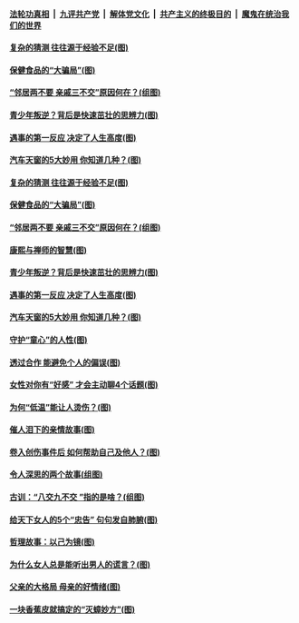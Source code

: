 

####  [法轮功真相](../../../../basic/blob/master/README.md?t=04092103) &nbsp;|&nbsp; [九评共产党](../../../../9ping.md/blob/master/README.md?t=04092103) &nbsp;|&nbsp; [解体党文化](../../../../jtdwh.md/blob/master/README.md?t=04092103)  &nbsp;|&nbsp; [共产主义的终极目的](../../../../gczydzjmd.md/blob/master/README.md?t=04092103) &nbsp;|&nbsp; [魔鬼在统治我们的世界](../../../../mgztzwmdsj.md/blob/master/README.md?t=04092103) 

#### [复杂的猜测 往往源于经验不足(图)](../pages/p8/968221.md?t=04092103) 

#### [保健食品的“大骗局”(图)](../pages/p8/968179.md?t=04092103) 

#### [“邻居两不要 亲戚三不交”原因何在？(组图)](../pages/p8/968136.md?t=04092103) 

#### [青少年叛逆？背后是快速茁壮的思辨力(图)](../pages/p8/968117.md?t=04092103) 

#### [遇事的第一反应 决定了人生高度(图)](../pages/p8/968109.md?t=04092103) 

#### [汽车天窗的5大妙用 你知道几种？(图)](../pages/p8/968072.md?t=04092103) 

#### [复杂的猜测 往往源于经验不足(图)](../pages/p8/968221.md?t=04092103) 

#### [保健食品的“大骗局”(图)](../pages/p8/968179.md?t=04092103) 

#### [“邻居两不要 亲戚三不交”原因何在？(组图)](../pages/p8/968136.md?t=04092103) 

#### [康熙与禅师的智慧(图)](../pages/p8/967968.md?t=04092103) 

#### [青少年叛逆？背后是快速茁壮的思辨力(图)](../pages/p8/968117.md?t=04092103) 

#### [遇事的第一反应 决定了人生高度(图)](../pages/p8/968109.md?t=04092103) 

#### [汽车天窗的5大妙用 你知道几种？(图)](../pages/p8/968072.md?t=04092103) 

#### [守护“童心”的人性(图)](../pages/p8/967253.md?t=04092103) 

#### [透过合作 能避免个人的偏误(图)](../pages/p8/968010.md?t=04092103) 

#### [女性对你有“好感” 才会主动聊4个话题(图)](../pages/p8/968003.md?t=04092103) 

#### [为何“低温”能让人烫伤？(图)](../pages/p8/967929.md?t=04092103) 

#### [催人泪下的亲情故事(图)](../pages/p8/966761.md?t=04092103) 

#### [卷入创伤事件后 如何帮助自己及他人？(图)](../pages/p8/967927.md?t=04092103) 

#### [令人深思的两个故事(组图)](../pages/p8/967484.md?t=04092103) 

#### [古训：“八交九不交 ”指的是啥？(组图)](../pages/p8/967808.md?t=04092103) 

#### [给天下女人的5个“忠告” 句句发自肺腑(图)](../pages/p8/967806.md?t=04092103) 

#### [哲理故事：以己为镜(图)](../pages/p8/967268.md?t=04092103) 

#### [为什么女人总是能听出男人的谎言？(图)](../pages/p8/967812.md?t=04092103) 

#### [父亲的大格局 母亲的好情绪(图)](../pages/p8/967261.md?t=04092103) 

#### [一块香蕉皮就搞定的“灭蟑妙方”(图)](../pages/p8/966957.md?t=04092103) 

